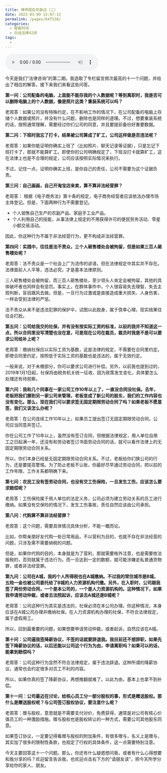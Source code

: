 ```yaml
---
title: 律师就在你身边（二）
date: 2022-03-09 15:07:13
permalink: /pages/64f538/
categories:
  - 极客时间
  - 白话法律42讲
tags:
  - 
---
```

<audio title="02“老周，我想知道”.律师就在你身边（二）" src="https://static001.geekbang.org/resource/audio/98/17/98d1166844795fd3c9ecdbd9e2e90617.mp3" controls="controls"></audio> 
<p>今天是我们“法律咨询”的第二期。我选取了专栏留言频次最高的十一个问题，并给出了相应的解答。接下来我们来看这些问答。</p><p><strong>第一问：公司配备的电脑，上面能不能存我的个人数据呢？等到离职时，我是否可以删除电脑上的个人数据，像是照片这类？重装系统可以吗？</strong></p><p>老周答：如果公司没有特殊约定，在不影响工作的情况下，在公司配备的电脑上存储个人数据或照片，并没有什么问题，删除也是同样的道理。不过，想要重装系统的话，按照通常理解，需要经过你们公司的同意，并且要提前备份好重要数据。</p><p><strong>第二问：下班时我忘了打卡，结果被公司算成了旷工，公司这样做是否违法呢？</strong></p><p>老周答：如果你能证明你确实上班了（比如照片、聊天记录等证据），只是忘记下班打卡了，那就不能算旷工。即使你的公司明确规定了，下班没打卡就算旷工，这在法律上也是不合理的规定，公司应该按照实际情况来执行。</p><p>不过，记住一点，证明你确实上班，是你自己的责任，公司不需要为这个证据负责。</p><p><strong>第三问：自己画画，自己开淘宝店来卖，算不算非法经营罪？</strong></p><p>老周答：	根据《电子商务法》第十条的规定，电子商务经营者应该依法办理市场主体登记。但是，下面两种行为不需要登记。</p><ul>
<li>个人销售自己生产的农副产品、家庭手工业产品。</li>
<li>个人利用自己的技能，从事法律上规定的不用获得许可的便民劳务活动、零星小额交易活动。</li>
</ul><!-- [[[read_end]]] --><p>因此，你这种行为不属于非法经营行为，更不构成非法经营罪。</p><p><strong>第四问：实践中，往往是法不责众，三个人砸售楼处会被拘留，但是如果三百人砸售楼处呢？</strong></p><p>老周答：法不责众是一个社会上广为流传的谚语，但在法律规定中其实并不存在。法律面前人人平等，违法必究，才是基本法律原则。</p><p>三人砸售楼处会被拘留，而三百人砸售楼处，至少领头人肯定会被拘留，其他的具体破坏者也同样会有惩罚。事实上，在群体事件中，个人很容易失去理智，失去主观判断，盲目跟风去做。但是，一旦行为过激或是直接造成重大损失、人身伤害，一样会受到法律的严惩。</p><p>法不责众从来不是违法犯罪的保护伞，试图以此脱身，属于侥幸心理，现实结果往往会打脸。</p><p><strong>第五问：公司给我交的社保，并有没有按实际工资的标准，以前的我并不知道这一点，所以合同里没写清楚也没在意，可是现在公司在裁员，裁员时我是不是可以要求公司给补上呢？</strong></p><p>老周答：缴纳社保应以实际工资为基数，这是法律的规定，不需要在合同里约定。即使合同里约定，按照低于实际工资的基数也是违法的，属于无效约定。</p><p>一般来说，对于未缴部分，你可以要求公司进行补偿。另外，以前我也提到过的，2019年1月1日起，社保将由税务机关统一征收，因为政策发生变化，具体要怎么处理还有待观察。</p><p><strong>第六问：我和几个同事在一家公司工作10年以上了，一直没合同没社保。去年，老板把我们挪到另一家公司来管理，老板变成了新公司的股东，我们的工作内容也没有变化。那么，现在我们可以要求签无固定期限劳动合同了吗？如果老板不愿意签，我们又该怎么办呢？</strong></p><p>老周答：在公司连续工作10年以上，如果员工提出签订无固定期限劳动合同，公司应当同意并签订。</p><p>你在公司工作了10年以上，虽然没有签订合同，但根据法律规定，用人单位自用工之日起满一年，还没有和劳动者签订书面劳动合同的话，就可以看作法律上的无固定期限劳动合同关系。</p><p>所以，你们本身已经是无固定期限劳动合同关系。不过，老板给你们换公司的行为，还是要提高警惕。为了防止老板不认账，你最好尽早通过劳动合同，把以前的工作年限、工作关系都明确下来。</p><p><strong>第七问：农民工没有签劳动合同，也没有交工伤保险，一旦发生工伤，应该怎么要求赔偿呢？</strong></p><p>老周答：工伤保险属于用人单位的法定义务，公司必须为建立劳动关系的员工进行缴纳。如果没有交保险的情况下，发生工伤事故，责任自然应该由公司承担。</p><p><strong>第八问：代购算不算非法经营罪？</strong></p><p>老周答：这个问题，需要具体情况具体分析，不能一概而论。</p><p>比如，你帮亲朋好友代购一些日常用品，不以营利为目的，也就不存在非法经营的问题，只涉及需不需要纳税的问题。</p><p>但是，如果你代购的目的，本身就是为了营利，那就需要格外注意，也是需要依法报税的，否则就属于违法行为。而一旦达到一定的数额，就可能涉嫌走私普通货物罪，或者非法经营罪。</p><p><strong>第九问：公司在A城，我的个人所得税也在A城缴纳。不过我的常住城市是B城，五险一金也被公司委托给了B城的人力资源机构代缴。另外，在入职时，公司跟我签了两份劳动合同，一个是本公司的，一个是人力资源机构的。这种情况下，如果我申请劳动仲裁，或者去法院起诉，应该去A城还是B城呢？</strong></p><p>老周答：公司这种行为其实是违法的，社保必须在本公司办理。你这种情况，本身应该在A城公司办理并缴纳社保。在人力资源机构办理的社保，不符合法律规定，属于虚假用工。</p><p>所以，回到最重要的问题，如果想要申请劳动仲裁，或者起诉，自然应该在A城。</p><p><strong>第十问：公司逼我签降薪协议，不签的话就要辞退我。我目前还不想辞职，如果先签下降薪协议的话，以后还能以公司这个行为为由，申请离职吗？如果可以的话，能拿到赔偿吗？</strong></p><p>老周答：公司这种行为显然不符合法律规定，属于违法辞退。这种所谓的降薪协议，通常也会约定很多对员工不利的内容。</p><p>所以，如果你真的签了降薪协议，再想推翻就难了。以此为由，基本上也拿不到补偿。</p><p><strong>第十一问：公司最近在讨论，给核心员工分一部分股权的事，形式是赠送股权。那什么是赠送股权呢？与公司签订股权协议，要注意什么呢？</strong></p><p>老周答：赠与股权，意思就是不需要支付对价，免费获得，通常是对公司有核心价值员工的一种激励措施。赠与股权也是股权转让的一种方式，需要公司其他股东同意。</p><p>如果签订协议，一定要记得看赠与股权的附加条件，有很多赠与，名义上是赠与，其实加了很多的限制性条款，也规定了行权的具体条件，这一点需要特别注意。</p><p>今天主要回答这十一个问题。那么，你还有什么疑惑想问我，或者有什么心得想要和我分享的吗？欢迎留言告诉我，也欢迎点击右下方的“请朋友读”，把今天所学分享给你的家人、朋友。</p><p></p>